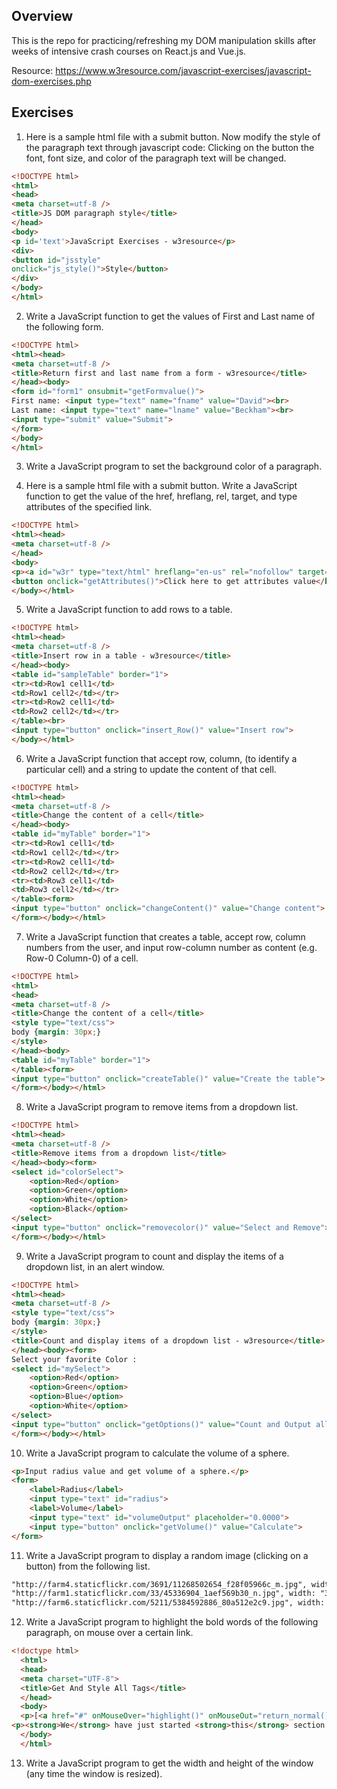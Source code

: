 ## Overview

This is the repo for practicing/refreshing my DOM manipulation skills after weeks of intensive crash courses on React.js and Vue.js.

Resource: https://www.w3resource.com/javascript-exercises/javascript-dom-exercises.php

## Exercises

1. Here is a sample html file with a submit button. Now modify the style of the paragraph text through javascript code: Clicking on the button the font, font size, and color of the paragraph text will be changed.
```html
<!DOCTYPE html>
<html>
<head>
<meta charset=utf-8 />
<title>JS DOM paragraph style</title>
</head> 
<body>
<p id='text'>JavaScript Exercises - w3resource</p> 
<div>
<button id="jsstyle"
onclick="js_style()">Style</button>
</div>
</body>
</html>
```

2. Write a JavaScript function to get the values of First and Last name of the following form.
```html
<!DOCTYPE html>
<html><head>
<meta charset=utf-8 />
<title>Return first and last name from a form - w3resource</title>
</head><body>
<form id="form1" onsubmit="getFormvalue()">
First name: <input type="text" name="fname" value="David"><br>
Last name: <input type="text" name="lname" value="Beckham"><br>
<input type="submit" value="Submit">
</form>
</body>
</html>
```

3. Write a JavaScript program to set the background color of a paragraph.

4. Here is a sample html file with a submit button. Write a JavaScript function to get the value of the href, hreflang, rel, target, and type attributes of the specified link.
```html
<!DOCTYPE html>
<html><head>
<meta charset=utf-8 />
</head>
<body>
<p><a id="w3r" type="text/html" hreflang="en-us" rel="nofollow" target="_self" href="https://www.w3resource.com/">w3resource</a></p>
<button onclick="getAttributes()">Click here to get attributes value</button>
</body></html>
```

5. Write a JavaScript function to add rows to a table.
```html
<!DOCTYPE html>
<html><head>
<meta charset=utf-8 />
<title>Insert row in a table - w3resource</title>
</head><body>
<table id="sampleTable" border="1">
<tr><td>Row1 cell1</td>
<td>Row1 cell2</td></tr>
<tr><td>Row2 cell1</td>
<td>Row2 cell2</td></tr>
</table><br>
<input type="button" onclick="insert_Row()" value="Insert row"> 
</body></html>
```

6. Write a JavaScript function that accept row, column, (to identify a particular cell) and a string to update the content of that cell.
```html
<!DOCTYPE html>
<html><head>
<meta charset=utf-8 />
<title>Change the content of a cell</title>
</head><body>
<table id="myTable" border="1">
<tr><td>Row1 cell1</td>
<td>Row1 cell2</td></tr>
<tr><td>Row2 cell1</td>
<td>Row2 cell2</td></tr>
<tr><td>Row3 cell1</td>
<td>Row3 cell2</td></tr>
</table><form>
<input type="button" onclick="changeContent()" value="Change content">
</form></body></html>
```

7. Write a JavaScript function that creates a table, accept row, column numbers from the user, and input row-column number as content (e.g. Row-0 Column-0) of a cell.
```html
<!DOCTYPE html>
<html>
<head>
<meta charset=utf-8 />
<title>Change the content of a cell</title>
<style type="text/css">
body {margin: 30px;}
</style>  
</head><body>
<table id="myTable" border="1">
</table><form>
<input type="button" onclick="createTable()" value="Create the table">
</form></body></html>
```

8. Write a JavaScript program to remove items from a dropdown list.
```html
<!DOCTYPE html>
<html><head>
<meta charset=utf-8 />
<title>Remove items from a dropdown list</title>
</head><body><form>
<select id="colorSelect">
    <option>Red</option>
    <option>Green</option>
    <option>White</option>
    <option>Black</option>
</select>
<input type="button" onclick="removecolor()" value="Select and Remove">
</form></body></html>
```

9. Write a JavaScript program to count and display the items of a dropdown list, in an alert window.
```html
<!DOCTYPE html>
<html><head>
<meta charset=utf-8 />
<style type="text/css">
body {margin: 30px;}
</style>   
<title>Count and display items of a dropdown list - w3resource</title>
</head><body><form>
Select your favorite Color :
<select id="mySelect">
    <option>Red</option>
    <option>Green</option>
    <option>Blue</option>
    <option>White</option>
</select>
<input type="button" onclick="getOptions()" value="Count and Output all items">
</form></body></html>
```

10. Write a JavaScript program to calculate the volume of a sphere.
```html
<p>Input radius value and get volume of a sphere.</p>
<form>
    <label>Radius</label>
    <input type="text" id="radius">
    <label>Volume</label>
    <input type="text" id="volumeOutput" placeholder="0.0000">
    <input type="button" onclick="getVolume()" value="Calculate">
</form>
```

11. Write a JavaScript program to display a random image (clicking on a button) from the following list.
```html
"http://farm4.staticflickr.com/3691/11268502654_f28f05966c_m.jpg", width: "240", height: "160"
"http://farm1.staticflickr.com/33/45336904_1aef569b30_n.jpg", width: "320", height: "195"
"http://farm6.staticflickr.com/5211/5384592886_80a512e2c9.jpg", width: "500", height: "343"
```

12. Write a JavaScript program to highlight the bold words of the following paragraph, on mouse over a certain link.
```html
<!doctype html>
  <html>
  <head>
  <meta charset="UTF-8">
  <title>Get And Style All Tags</title>
  </head>
  <body> 
  <p>[<a href="#" onMouseOver="highlight()" onMouseOut="return_normal()">On mouse over here bold words of the following paragraph will be highlighted</a>]</p> 
<p><strong>We</strong> have just started <strong>this</strong> section for the users (<strong>beginner</strong> to intermediate) who <strong>want</strong> to work with <strong>various</strong> JavaScript <strong>problems</strong> and write scripts online to <strong>test</strong> their JavaScript <strong>skill</strong>.</p>
  </body>
  </html>
```

13. Write a JavaScript program to get the width and height of the window (any time the window is resized).